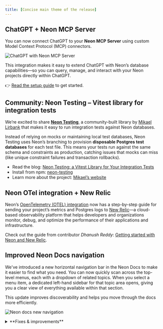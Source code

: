 ```yaml
---
title: [Concise main theme of the release]
---
```


## ChatGPT + Neon MCP Server

You can now connect ChatGPT to your **Neon MCP Server** using custom Model Context Protocol (MCP) connectors.

![ChatGPT with Neon MCP Server](/docs/changelog/chatgpt_mcp.png)

This integration makes it easy to extend ChatGPT with Neon’s database capabilities—so you can query, manage, and interact with your Neon projects directly within ChatGPT.

👉 [Read the setup guide](link-to-blog-post) to get started.

## Community: Neon Testing – Vitest library for integration tests

We’re excited to share **[Neon Testing](https://www.npmjs.com/package/neon-testing)**, a community-built library by [Mikael Lirbank](https://www.lirbank.com/) that makes it easy to run integration tests against Neon databases.

Instead of relying on mocks or maintaining local test databases, Neon Testing uses Neon’s branching to provision **disposable Postgres test databases** for each test file. This means your tests run against the same schema and constraints as production, catching issues that mocks can miss (like unique constraint failures and transaction rollbacks).

- Read the blog: [Neon Testing: a Vitest Library for Your Integration Tests](https://neon.com/blog/neon-testing-a-vitest-library-for-your-integration-tests)
- Install from npm: [neon-testing](https://www.npmjs.com/package/neon-testing)
- Learn more about the project: [Mikael’s website](https://www.lirbank.com/)

## Neon OTel integration + New Relic

Neon’s [OpenTelemetry (OTEL) integration](/docs/guides/opentelemetry) now has a step-by-step guide for sending your project’s metrics and Postgres logs to [New Relic](https://newrelic.com/)—a cloud-based observability platform that helps developers and organizations monitor, debug, and optimize the performance of their applications and infrastructure.

Check out the guide from contributor _Dhanush Reddy_: [Getting started with Neon and New Relic](https://neon.com/guides/newrelic-otel-neon).

## Improved Neon Docs navigation

We've introduced a new horizontal navigation bar in the Neon Docs to make it easier to find what you need. You can now quickly scan across the top-level menus, each with a dropdown of related topics. When you select a menu item, a dedicated left-hand sidebar for that topic area opens, giving you a clear view of everything available within that section.

This update improves discoverability and helps you move through the docs more efficiently.

![Neon docs new navigation](/docs/changelog/neon_docs_nav.png)

<details>
<summary>**Fixes & improvements**</summary>

- **Neon Console**
  - We adjusted the warning mesage on the **Edit compute** modal about connection brief disruptions when changing the compute size. The warning message now only appears when compute size values are modified.
  - Fixed an issue where the **Branch expiration** modal would close without notice if an error occurred. The modal now remains open and displays the error message.
- **Backup & restore**
  - On the **Backup & restore** page on the Neon Console, snapshots are now listed with a more user-friendly branch name instead of the branch ID value.
  - The **Restore branch modal** now shows the new branch expiration time that will be set when restoring a branch that is configured to expire.
- **Neon API**
  - The [List projects](https://api-docs.neon.tech/reference/listprojects) endpoint now enforces rate limits: up to **10 requests per second** and a maximum of **300 requests per minute**.
- **Native Vercel integration**
  - On the **Branch overview** page for users of the native Vercel integration, the **Open preview deployment** link now directs to the correct Vercel deployment page instead of the application’s page.
  - You can now open the **Branch overview** page in the Neon Console for a preview deployment branch directly from the Vercel deployment page.

</details>
